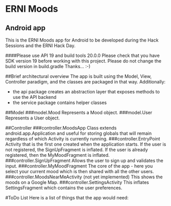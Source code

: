 ERNI Moods
==========

Android app
-----------

This is the ERNI Moods app for Android to be developed during the Hack Sessions and the ERNI Hack Day.

####Please use API 19 and build tools 20.0.0
Please check that you have SDK version 19 before working with this project. Please do not change the build version in build.gradle
Thanks... :-)

##Brief architectural overview
The app is built using the Model, View, Controller paradigm, and the classes are packaged in that way.
Additionally:
* the api package creates an abstraction layer that exposes methods to use the API backend
* the service package contains helper classes

##Model
###model.Mood
Represents a Mood object.
###model.User
Represents a User object.

##Controller
###controller.MoodsApp
Class extends android.app.Application and useful for storing globals that will remain regardless of which Activity is currently running.
###controller.EntryPoint
Activity that is the first one created when the application starts. If the user is not registered, the SignUpFragment is inflated. If the user is already registered, then the MyMoodFragment is inflated.
###controller.SignUpFragment
Allows the user to sign up and validates the input.
###controller.MyMoodFragment
The core of the app - here you select your current mood which is then shared with all the other users.
###controller.MoodsNearMeActivity
(not yet implemented)
This shows the moods on a Google Map.
###controller.SettingsActivity
This inflates SettingsFragment which contains the user preferences.

#ToDo List
Here is a list of things that the app would need:


